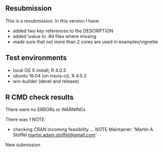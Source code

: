 ## Resubmission
This is a resubmission. In this version I have:

* added two key references to the DESCRIPTION
* added \value to .Rd files where missing
* made sure that not more than 2 cores are used in examples/vignette

## Test environments
* local OS X install, R 4.0.3
* ubuntu 16.04 (on travis-ci), R 4.0.2
* win-builder (devel and release)

## R CMD check results
There were no ERRORs or WARNINGs

There was 1 NOTE:
* checking CRAN incoming feasibility ... NOTE
Maintainer: 'Martin A. Stoffel <martin.adam.stoffel@gmail.com>'

New submission

